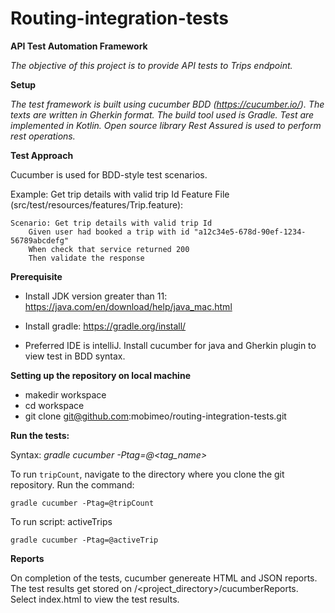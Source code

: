 # Routing-integration-tests

**API Test Automation Framework**

_The objective of this project is to provide API tests to Trips endpoint._

**Setup**

_The test framework is built using cucumber BDD (https://cucumber.io/). The texts are written in Gherkin format. The build tool used is Gradle. Test are implemented in Kotlin.
Open source library Rest Assured is used to perform rest operations._

**Test Approach**

Cucumber is used for BDD-style test scenarios.

Example: Get trip details with valid trip Id
Feature File (src/test/resources/features/Trip.feature):
```
Scenario: Get trip details with valid trip Id
    Given user had booked a trip with id "a12c34e5-678d-90ef-1234-56789abcdefg"
    When check that service returned 200
    Then validate the response
```
**Prerequisite**

- Install JDK version greater than 11: https://java.com/en/download/help/java_mac.html

- Install gradle: https://gradle.org/install/

- Preferred IDE is intelliJ. Install cucumber for java and Gherkin plugin to view test in BDD syntax.

**Setting up the repository on local machine**

- makedir workspace
- cd workspace
- git clone git@github.com:mobimeo/routing-integration-tests.git

**Run the tests:**

Syntax: *gradle cucumber -Ptag=@<tag_name>*

To run `tripCount`, navigate to the directory where you clone the git repository.
Run the command: 
```
gradle cucumber -Ptag=@tripCount
```
To run script: activeTrips
```
gradle cucumber -Ptag=@activeTrip
```
**Reports**

On completion of the tests, cucumber genereate HTML and JSON reports. The test results get stored on /<project_directory>/cucumberReports. Select index.html to view the
test results.

